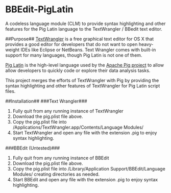 BBEdit-PigLatin
===============

A codeless language module (CLM) to provide syntax highlighting and other features for the Pig Latin language to the TextWrangler / BBedit text editor.

##Purpose##
[TextWrangler](http://www.barebones.com/products/textwrangler/) is a free graphical text editor for OS X that provides a good editor for developers that do not want to open heavy-weight IDEs like Eclipse or NetBeans. Text Wrangler comes with built-in support for many languages, though Pig Latin is not one of them.

[Pig Latin](http://pig.apache.org/docs/r0.14.0/basic.html) is the high-level language used by the [Apache Pig project](http://pig.apache.org/) to allow allow developers to quickly code or explore their data analysis tasks.

This project merges the efforts of TextWrangler with Pig by providing the syntax highlighting and other features of TextWrangler for Pig Latin script files.

##Installation##
###Text Wrangler###
1. Fully quit from any running instance of TextWrangler
2. Download the pig.plist file above.
3. Copy the pig.plist file into /Applications/TextWrangler.app/Contents/Language Modules/
4. Start TextWrangler and open any file with the extension .pig to enjoy syntax highlighting.

###BBEdit (Untested)###
1. Fully quit from any running instance of BBEdit
2. Download the pig.plist file above.
3. Copy the pig.plist file into /Library/Application Support/BBEdit/Language Modules/ creating directories as needed.
4. Start BBEdit and open any file with the extension .pig to enjoy syntax highlighting.

